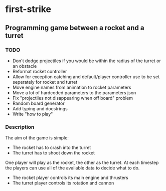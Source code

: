 # first-strike
## Programming game between a rocket and a turret

### TODO
* Don't dodge projectiles if you would be within the radius of the turret or an obstacle
* Reformat rocket controller
* Allow for exception catching and default/player controller use to be set seperately for rocket and turret
* Move engine names from animation to rocket parameters
* Move a lot of hardcoded parameters to the parameters json
* Fix "projectiles not disappearing when off board" problem
* Random board generator
* Add typing and docstrings
* Write "how to play"
### Description
The aim of the game is simple:
* The rocket has to crash into the turret
* The turret has to shoot down the rocket

One player will play as the rocket, the other as the turret.
At each timestep the players can use all of the available data
to decide what to do.
* The rocket player controls its main engine and thrusters
* The turret player controls its rotation and cannon

